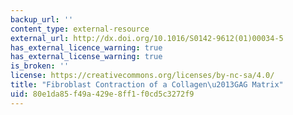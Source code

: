 ```yaml
---
backup_url: ''
content_type: external-resource
external_url: http://dx.doi.org/10.1016/S0142-9612(01)00034-5
has_external_licence_warning: true
has_external_license_warning: true
is_broken: ''
license: https://creativecommons.org/licenses/by-nc-sa/4.0/
title: "Fibroblast Contraction of a Collagen\u2013GAG Matrix"
uid: 80e1da85-f49a-429e-8ff1-f0cd5c3272f9
---
```

